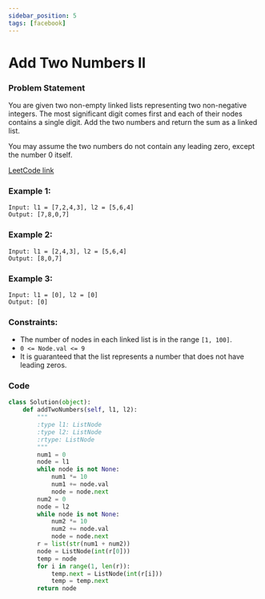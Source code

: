 ```yaml
---
sidebar_position: 5
tags: [facebook]
---
```


# Add Two Numbers II

### Problem Statement

You are given two non-empty linked lists representing two non-negative integers. The most significant digit comes first and each of their nodes contains a single digit. Add the two numbers and return the sum as a linked list.

You may assume the two numbers do not contain any leading zero, except the number 0 itself.

[LeetCode link](https://leetcode.com/problems/add-two-numbers-ii/)

### Example 1:

```
Input: l1 = [7,2,4,3], l2 = [5,6,4]
Output: [7,8,0,7]
```

### Example 2:

```
Input: l1 = [2,4,3], l2 = [5,6,4]
Output: [8,0,7]
```

### Example 3:

```
Input: l1 = [0], l2 = [0]
Output: [0]
```

### Constraints:

- The number of nodes in each linked list is in the range `[1, 100]`.
- `0 <= Node.val <= 9`
- It is guaranteed that the list represents a number that does not have leading zeros.

### Code

```python title="Python Code"
class Solution(object):
    def addTwoNumbers(self, l1, l2):
        """
        :type l1: ListNode
        :type l2: ListNode
        :rtype: ListNode
        """
        num1 = 0
        node = l1
        while node is not None:
            num1 *= 10
            num1 += node.val
            node = node.next
        num2 = 0
        node = l2
        while node is not None:
            num2 *= 10
            num2 += node.val
            node = node.next
        r = list(str(num1 + num2))
        node = ListNode(int(r[0]))
        temp = node
        for i in range(1, len(r)):
            temp.next = ListNode(int(r[i]))
            temp = temp.next
        return node
```

